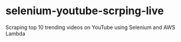 # selenium-youtube-scrping-live
Scraping top 10 trending videos on YouTube using Selenium and AWS Lambda
